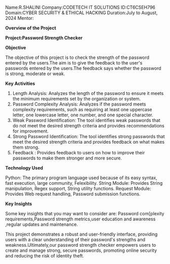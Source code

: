 Name:R.SHALINI
Company:CODETECH IT SOLUTIONS
ID:CT6CSEH796
Domain:CYBER SECURITY & ETHICAL HACKING
Duration:July to August, 2024
Mentor:

**Overview of the Project**

**Project:Password Strength Checker**

**Objective**

The objective of this project is to check the strength of the password entered by the users.The aim is to give the feedback to the user's passwords entered by the  users.The feedback says whether the password is strong, moderate or weak.

**Key Activities**

1. Length Analysis: Analyzes the length of the password to ensure it meets the minimum requirements set by the organization or system.
2. Password Complexity Analysis: Analyzes if the password meets complexity requirements, such as requiring at least one uppercase letter, one lowercase letter, one 
                                 number, and one special character.
3. Weak Password Identification: The tool identifies weak passwords that do not meet the desired strength criteria and provides recommendations for improvement.
4. Strong Password Identification: The tool identifies strong passwords that meet the desired strength criteria and provides feedback on what makes them strong.
5. Feedback : Provides feedback to users on how to improve their passwords to make them stronger and more secure.

**Technology Used**

 Python: The primary program language used because of its easy syntax, fast execution, large community, Felexibility.
 String Module: Provides String manipulation, Regex support, String utility functions.
 Request Module: Provides Web request handling, Password submission functions.

**Key Insights**

Some key insights that you may want to consider are:
Password  com[plexity requirements,Password strength metrics,user education and awareness ,regular updates and maintenance.

This project demonstrates a robust and user-friendly interface, providing users with a clear understanding of their password's strengths and weakness.Ultimately,our password strength checker empowers users to create and manage strong, secure passwords, promoting online security and reducing the risk of identity theft.  



 



